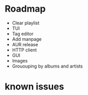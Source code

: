 # Roadmap
- Clear playlist
- TUI
- Tag editor
- Add manpage
- AUR release
- HTTP client
- GUI
- Images
- Grououping by albums and artists

# known issues
